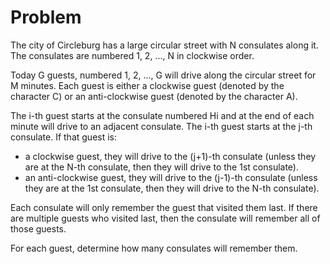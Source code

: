 # Problem

The city of Circleburg has a large circular street with N consulates along it. The consulates are numbered 1, 2, ..., N in clockwise order.

Today G guests, numbered 1, 2, ..., G will drive along the circular street for M minutes. Each guest is either a clockwise guest (denoted by the character C) or an anti-clockwise guest (denoted by the character A).

The i-th guest starts at the consulate numbered Hi and at the end of each minute will drive to an adjacent consulate. The i-th guest starts at the j-th consulate. If that guest is:

- a clockwise guest, they will drive to the (j+1)-th consulate (unless they are at the N-th consulate, then they will drive to the 1st consulate).
- an anti-clockwise guest, they will drive to the (j-1)-th consulate (unless they are at the 1st consulate, then they will drive to the N-th consulate).

Each consulate will only remember the guest that visited them last. If there are multiple guests who visited last, then the consulate will remember all of those guests.

For each guest, determine how many consulates will remember them.
